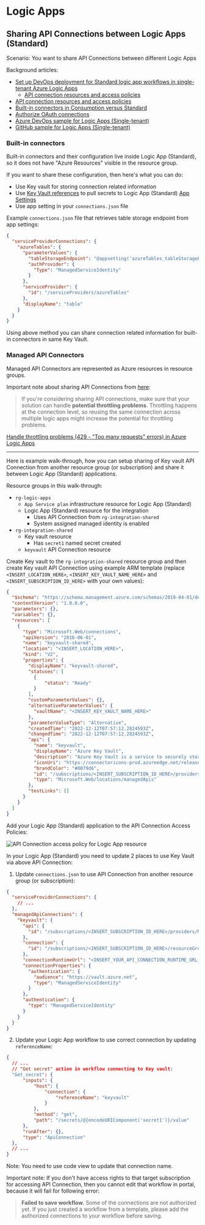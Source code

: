 # Logic Apps

## Sharing API Connections between Logic Apps (Standard)

Scenario: You want to share API Connections between different Logic Apps

Background articles:

- [Set up DevOps deployment for Standard logic app workflows in single-tenant Azure Logic Apps](https://learn.microsoft.com/en-us/azure/logic-apps/set-up-devops-deployment-single-tenant-azure-logic-apps)
  - [API connection resources and access policies](https://learn.microsoft.com/en-us/azure/logic-apps/set-up-devops-deployment-single-tenant-azure-logic-apps?tabs=github#api-connection-resources-and-access-policies)
- [API connection resources and access policies](https://learn.microsoft.com/en-us/azure/logic-apps/set-up-devops-deployment-single-tenant-azure-logic-apps?tabs=github#api-connection-resources-and-access-policies)
- [Built-in connectors in Consumption versus Standard](https://learn.microsoft.com/en-us/azure/connectors/built-in#built-in-connectors-in-consumption-versus-standard)
- [Authorize OAuth connections](https://learn.microsoft.com/en-us/azure/logic-apps/logic-apps-deploy-azure-resource-manager-templates#authorize-oauth-connections)
- [Azure DevOps sample for Logic Apps (Single-tenant)](https://github.com/Azure/logicapps/tree/master/azure-devops-sample)
- [GitHub sample for Logic Apps (Single-tenant)](https://github.com/Azure/logicapps/tree/master/github-sample)

### Built-in connectors

Built-in connectors and their configuration live inside Logic App (Standard),
so it does not have "Azure Resources" visible in the resource group.

If you want to share these configuration, then here's what you can do:

- Use Key vault for storing connection related information
- Use [Key Vault references](https://learn.microsoft.com/en-us/azure/app-service/app-service-key-vault-references?tabs=azure-cli) to
  pull secrets to Logic App (Standard)
  [App Settings](https://learn.microsoft.com/en-us/azure/logic-apps/edit-app-settings-host-settings?tabs=azure-portal#app-settings-parameters-and-deployment)
- Use app setting in your `connections.json` file

Example `connections.json` file that retrieves table storage endpoint from app settings:

```json
{
  "serviceProviderConnections": {
    "azureTables": {
      "parameterValues": {
        "tableStorageEndpoint": "@appsetting('azureTables_tableStorageEndpoint')",
        "authProvider": {
          "Type": "ManagedServiceIdentity"
        }
      },
      "serviceProvider": {
        "id": "/serviceProviders/azureTables"
      },
      "displayName": "table"
    }
  }
}
```

Using above method you can share connection related information for
built-in connectors in same Key Vault.

### Managed API Connectors

Managed API Connectors are represented as Azure resources in resource groups.

Important note about sharing API Connections from [here](https://learn.microsoft.com/en-us/azure/logic-apps/logic-apps-deploy-azure-resource-manager-templates#authorize-oauth-connections):

> If you're considering sharing API connections, make sure that your solution can handle
> **potential throttling problems**. Throttling happens at the connection level, 
> so reusing the same connection across multiple logic apps might increase
> the potential for throttling problems.

[Handle throttling problems (429 - "Too many requests" errors) in Azure Logic Apps](https://learn.microsoft.com/en-us/azure/logic-apps/handle-throttling-problems-429-errors)

---

Here is example walk-through, how you can setup sharing of Key vault API Connection from
another resource group (or subscription) and share it between Logic App (Standard) applications.

Resource groups in this walk-through:

- `rg-logic-apps`
  - `App Service plan` infrastructure resource for Logic App (Standard)
  - Logic App (Standard) resource for the integration
    - Uses API Connection from `rg-integration-shared`
    - System assigned managed identity is enabled
- `rg-integration-shared`
  - Key vault resource
    - Has `secret1` named secret created
  - `keyvault` API Connection resource

Create Key vault to the `rg-integration-shared` resource group and then create
Key vault API Connection using example ARM template
(replace `<INSERT_LOCATION_HERE>`, `<INSERT_KEY_VAULT_NAME_HERE>` and `<INSERT_SUBSCRIPTION_ID_HERE>` with your own values):

```json
{
  "$schema": "https://schema.management.azure.com/schemas/2019-04-01/deploymentTemplate.json#",
  "contentVersion": "1.0.0.0",
  "parameters": {},
  "variables": {},
  "resources": [
    {
      "type": "Microsoft.Web/connections",
      "apiVersion": "2016-06-01",
      "name": "keyvault-shared",
      "location": "<INSERT_LOCATION_HERE>",
      "kind": "V2",
      "properties": {
        "displayName": "keyvault-shared",
        "statuses": [
          {
              "status": "Ready"
          }
        ],
        "customParameterValues": {},
        "alternativeParameterValues": {
          "vaultName": "<INSERT_KEY_VAULT_NAME_HERE>"
        },
        "parameterValueType": "Alternative",
        "createdTime": "2022-12-12T07:57:12.2824593Z",
        "changedTime": "2022-12-12T07:57:12.2824593Z",
        "api": {
          "name": "keyvault",
          "displayName": "Azure Key Vault",
          "description": "Azure Key Vault is a service to securely store and access secrets.",
          "iconUri": "https://connectoricons-prod.azureedge.net/releases/v1.0.1597/1.0.1597.3005/keyvault/icon.png",
          "brandColor": "#0079d6",
          "id": "/subscriptions/<INSERT_SUBSCRIPTION_ID_HERE>/providers/Microsoft.Web/locations/westcentralus/managedApis/keyvault",
          "type": "Microsoft.Web/locations/managedApis"
        },
        "testLinks": []
      }
    }
  ]
}
```

Add your Logic App (Standard) application to the API Connection Access Policies:

![API Connection access policy for Logic App resource](https://user-images.githubusercontent.com/2357647/207281403-0f52b77b-e9db-43c2-9822-d8a5790ef8ba.png)

In your Logic App (Standard) you need to update 2 places to use Key Vault via above API Connection:

1. Update `connections.json` to use API Connection fron another resource group (or subscription):

```json
{
  "serviceProviderConnections": {
    // ...
  },
  "managedApiConnections": {
    "keyvault": {
      "api": {
        "id": "/subscriptions/<INSERT_SUBSCRIPTION_ID_HERE>/providers/Microsoft.Web/locations/<INSERT_LOCATION_HERE>/managedApis/keyvault"
      },
      "connection": {
        "id": "/subscriptions/<INSERT_SUBSCRIPTION_ID_HERE>/resourceGroups/rg-integration-shared/providers/Microsoft.Web/connections/keyvault-shared"
      },
      "connectionRuntimeUrl": "<INSERT_YOUR_API_CONNECTION_RUNTIME_URL_HERE>",
      "connectionProperties": {
        "authentication": {
          "audience": "https://vault.azure.net",
          "type": "ManagedServiceIdentity"
        }
      },
      "authentication": {
        "type": "ManagedServiceIdentity"
      }
    }
  }
}
```

2. Update your Logic App workflow to use correct connection by updating `referenceName`:

```json
{
  // ...
  // "Get secret" action in workflow connecting to Key vault:
  "Get_secret": {
      "inputs": {
          "host": {
              "connection": {
                  "referenceName": "keyvault"
              }
          },
          "method": "get",
          "path": "/secrets/@{encodeURIComponent('secret1')}/value"
      },
      "runAfter": {},
      "type": "ApiConnection"
  },
  // ...
}
```

Note: You need to use code view to update that connection name.

Important note: If you don't have access rights to that target subscription
for accessing API Connection, then you cannot edit that workflow in portal,
because it will fail for following error:

> **Failed to save workflow.**
> Some of the connections are not authorized yet. 
> If you just created a workflow from a template,
> please add the authorized connections to your workflow before saving.
